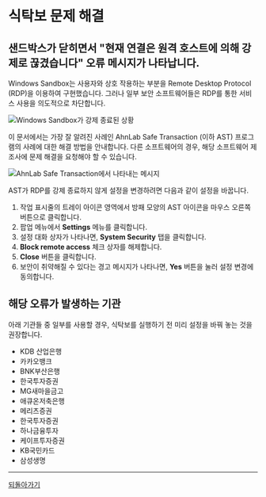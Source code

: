 # 식탁보 문제 해결

## 샌드박스가 닫히면서 "현재 연결은 원격 호스트에 의해 강제로 끊겼습니다" 오류 메시지가 나타납니다.

Windows Sandbox는 사용자와 상호 작용하는 부분을 Remote Desktop Protocol (RDP)을 이용하여 구현했습니다. 그러나 일부 보안 소프트웨어들은 RDP를 통한 서비스 사용을 의도적으로 차단합니다.

![Windows Sandbox가 강제 종료된 상황](images/SandboxError.png)

이 문서에서는 가장 잘 알려진 사례인 AhnLab Safe Transaction (이하 AST) 프로그램의 사례에 대한 해결 방법을 안내합니다. 다른 소프트웨어의 경우, 해당 소프트웨어 제조사에 문제 해결을 요청해야 할 수 있습니다.

![AhnLab Safe Transaction에서 나타내는 메시지](images/ASTError.png)

AST가 RDP를 강제 종료하지 않게 설정을 변경하려면 다음과 같이 설정을 바꿉니다.

1. 작업 표시줄의 트레이 아이콘 영역에서 방패 모양의 AST 아이콘을 마우스 오른쪽 버튼으로 클릭합니다.
1. 팝업 메뉴에서 **Settings** 메뉴를 클릭합니다.
1. 설정 대화 상자가 나타나면, **System Security** 탭을 클릭합니다.
1. **Block remote access** 체크 상자를 해제합니다.
1. **Close** 버튼을 클릭합니다.
1. 보안이 취약해질 수 있다는 경고 메시지가 나타나면, **Yes** 버튼을 눌러 설정 변경에 동의합니다.

## 해당 오류가 발생하는 기관
아래 기관들 중 일부를 사용할 경우, 식탁보를 실행하기 전 미리 설정을 바꿔 놓는 것을 권장합니다.
- KDB 산업은행
- 카카오뱅크
- BNK부산은행
- 한국투자증권
- MG새마을금고
- 애큐온저축은행
- 메리츠증권
- 한국투자증권
- 하나금융투자
- 케이프투자증권
- KB국민카드
- 삼성생명

---

[되돌아가기](index.md)
